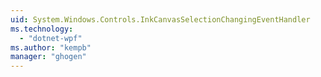 ```yaml
---
uid: System.Windows.Controls.InkCanvasSelectionChangingEventHandler
ms.technology: 
  - "dotnet-wpf"
ms.author: "kempb"
manager: "ghogen"
---
```

